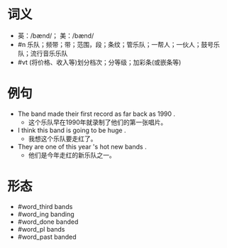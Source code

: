 # 词义
- 英：/bænd/； 美：/bænd/
- #n 乐队；频带；带；范围，段；条纹；管乐队；一帮人；一伙人；鼓号乐队；流行音乐乐队
- #vt (将价格、收入等)划分档次；分等级；加彩条(或嵌条等)
# 例句
- The band made their first record as far back as 1990 .
	- 这个乐队早在1990年就录制了他们的第一张唱片。
- I think this band is going to be huge .
	- 我想这个乐队要走红了。
- They are one of this year 's hot new bands .
	- 他们是今年走红的新乐队之一。
# 形态
- #word_third bands
- #word_ing banding
- #word_done banded
- #word_pl bands
- #word_past banded
